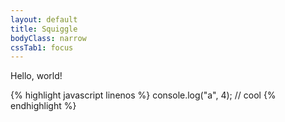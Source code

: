 ```yaml
---
layout: default
title: Squiggle
bodyClass: narrow
cssTab1: focus
---
```


Hello, world!

{% highlight javascript linenos %}
console.log("a", 4);
// cool
{% endhighlight %}
